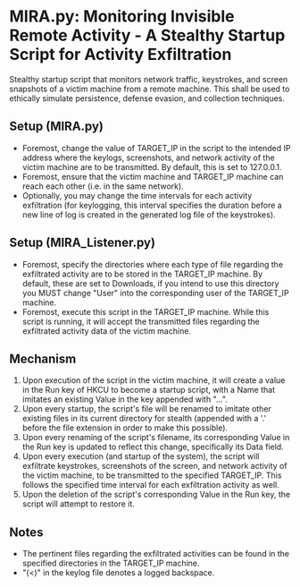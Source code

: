# MIRA.py: Monitoring Invisible Remote Activity - A Stealthy Startup Script for Activity Exfiltration
Stealthy startup script that monitors network traffic, keystrokes, and screen snapshots of a victim machine from a remote machine. This shall be used to ethically simulate persistence, defense evasion, and collection techniques.

## Setup (MIRA.py)
- Foremost, change the value of TARGET_IP in the script to the intended IP address where the keylogs, screenshots, and network activity of the victim machine are to be transmitted. By default, this is set to 127.0.0.1.
- Foremost, ensure that the victim machine and TARGET_IP machine can reach each other (i.e. in the same network).
- Optionally, you may change the time intervals for each activity exfiltration (for keylogging, this interval specifies the duration before a new line of log is created in the generated log file of the keystrokes).

## Setup (MIRA_Listener.py)
- Foremost, specify the directories where each type of file regarding the exfiltrated activity are to be stored in the TARGET_IP machine. By default, these are set to Downloads, if you intend to use this directory you MUST change "User" into the corresponding user of the TARGET_IP machine.
- Foremost, execute this script in the TARGET_IP machine. While this script is running, it will accept the transmitted files regarding the exfiltrated activity data of the victim machine.

## Mechanism
1. Upon execution of the script in the victim machine, it will create a value in the Run key of HKCU to become a startup script, with a Name that imitates an existing Value in the key appended with "...".
2. Upon every startup, the script's file will be renamed to imitate other existing files in its current directory for stealth (appended with a '.' before the file extension in order to make this possible).
3. Upon every renaming of the script's filename, its corresponding Value in the Run key is updated to reflect this change, specifically its Data field.
4. Upon every execution (and startup of the system), the script will exfiltrate keystrokes, screenshots of the screen, and network activity of the victim machine, to be transmitted to the specified TARGET_IP. This follows the specified time interval for each exfiltration activity as well.
5. Upon the deletion of the script's corresponding Value in the Run key, the script will attempt to restore it.

## Notes
- The pertinent files regarding the exfiltrated activities can be found in the specified directories in the TARGET_IP machine.
- "(<)" in the keylog file denotes a logged backspace.

